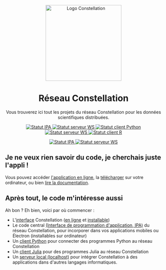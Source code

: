 <p align="center">
  <a href="https://docu.réseau-constellation.ca" title="Constellation">
    <img src="https://xn--rseau-constellation-bzb.ca/img/logo.2a562100.svg" alt="Logo Constellation" width="244" />
  </a>
</p>

<h1 align="center">Réseau Constellation</h1>

<p align="center">Vous trouverez ici tout les projets du réseau Constellation pour les données scientifiques distribuées.</p>
<p align="center">
  <a href="https://github.com/reseau-constellation/ipa/" title="IPA">
    <img src="https://github.com/reseau-constellation/ipa/actions/workflows/tests.yml/badge.svg" alt="Statut IPA" />
  </a>
  
  <a href="https://github.com/reseau-constellation/serveur-ws/" title="Serveur WS">
    <img src="https://github.com/reseau-constellation/serveur-ws/actions/workflows/tests.yml/badge.svg" alt="Statut serveur WS" />
  </a>
  <a href="https://github.com/reseau-constellation/client-python/" title="Client Python">
    <img src="https://github.com/reseau-constellation/client-python/actions/workflows/test.yaml/badge.svg" alt="Statut client Python" />
  </a>
  <a href="https://github.com/reseau-constellation/Constellation.jl/" title="Client Julia">
    <img src="https://github.com/reseau-constellation/Constellation.jl/actions/workflows/CI.yml/badge.svg?branch=principale" alt="Statut serveur WS" />
  </a>
  <a href="https://github.com/reseau-constellation/client-r/actions" title="Client R">
    <img src="https://github.com/reseau-constellation/client-r/workflows/R-CMD-check/badge.svg" alt="Statut client R" />
  </a>
</p>
<p align="center">
  <a href="https://github.com/reseau-constellation/constellation/" title="Appli Internet">
    <img src="https://github.com/reseau-constellation/constellation/actions/workflows/gh-pages-deploy.yml/badge.svg" alt="Statut IPA" />
  </a>
  <a href="https://github.com/reseau-constellation/iug/" title="Appli installable">
    <img src="https://github.com/reseau-constellation/iug/actions/workflows/ci.yml/badge.svg" alt="Statut serveur WS" />
  </a>
</p>

## Je ne veux rien savoir du code, je cherchais juste l'appli !
Vous pouvez accéder [l'application en ligne](https://réseau-constellation.ca), la [télécharger](https://réseau-constellation.ca/téléchargements) sur votre ordinateur, ou bien [lire la documentation](https://docu.réseau-constellation.ca).

## Après tout, le code m'intéresse aussi
Ah bon ? Eh bien, voici par où commencer :

* L'[interface](https://github.com/reseau-constellation/iug/) Constellation ([en ligne](https://réseau-constellation.ca) et [installable](https://github.com/reseau-constellation/iug/releases))
* Le code central [(Interface de programmation d'application, IPA)](https://github.com/reseau-constellation/ipa/) du réseau Constellation, pour incorporer dans vos applications mobiles ou Électron (installables sur ordinateur)
* Un [client Python](https://github.com/reseau-constellation/client-python) pour connecter des programmes Python au réseau Constellation
* Un [client Julia](https://github.com/reseau-constellation/Constellation.jl) pour des programmes Julia au réseau Constellation
* Un [serveur local (localhost)](https://github.com/reseau-constellation/serveur-ws) pour intégrer Constellation à des applications dans d'autres langages informatiques.
